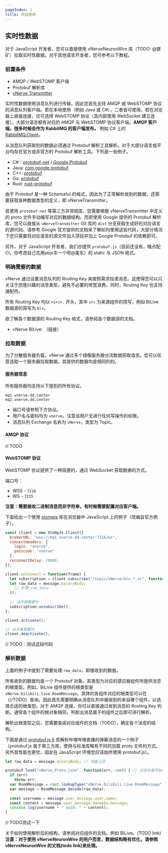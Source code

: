 ```yaml
---
pageIndex: 1
title: 开始使用
---
```


## 实时性数据

对于 JavaScript 开发者，您可以直接使用 vNerveNeuronWire 库（TODO: @镁矿）拉取实时性数据。对于其他语言开发者，您可参考以下教程。

### 前置条件

- AMQP / WebSTOMP 客户端
- Protobuf 解析库
- [vNerve Transmitter](https://github.com/vNerve/vNerveTransmitter)

实时性数据使用消息队列进行传输，因此您首先支持 AMQP 或 WebSTOMP 协议的消息队列客户端。若在本地使用（例如 Java 或 C#），二者皆可使用。若在浏览器上直接连接，仅可选择 WebSTOMP 协议（其内部使用 WebSocket 建立连接）。大部分语言都有对应的 AMQP 与 WebSTOMP 协议客户端。**AMQP 客户端，很多时候会作为 RabbitMQ 的客户端发布。** 例如 C# 上的 [RabbitMQ.Client](https://www.nuget.org/packages/RabbitMQ.Client)。

从消息队列获取到的数据必须通过 Protobuf 解析工具解析。对于大部分语言或平台均存在官方或非官方的 Protobuf 解析工具。下列是一些例子。

- C#：[protobuf-net](https://github.com/protobuf-net/protobuf-net) / [Google.Protobuf](https://developers.google.com/protocol-buffers/docs/csharptutorial)
- Java: [com.google.protobuf](https://developers.google.com/protocol-buffers/docs/javatutorial)
- C++: [protobuf](https://developers.google.com/protocol-buffers/docs/cpptutorial)
- Go: [protobuf](https://developers.google.com/protocol-buffers/docs/gotutorial)
- Rust: [rust-protobuf](https://github.com/stepancheg/rust-protobuf)

由于 Protobuf 是一种 Schemaful 的格式，因此为了正常解析收到的数据，还需要获取各种数据类型的定义，即 vNerveTransmitter。

若使用 `protobuf-net` 等第三方非常规库，您需要根据 vNerveTransmitter 中定义的 proto 文件手动编写对应的数据结构，而若使用 Google 提供的 Protobuf 解析库，您可以直接从 `vNerveTransmitter` Git 库的 `dist` 分支获取生成好的对应语言的源代码。请参考 Google 官方提供的文档来了解如何使用这些代码，大部分情况下您只需要将对应语言的源文件加入项目并加上 Google Protobuf 的依赖即可。

另外，对于 JavaScript 开发者，我们亦提供 `protobuf.js`（目前还没有，晚点配CI，你考虑自己先用pbjs车一个吧@美东）的 static 与 JSON 格式。

### 明确需要的数据

vNerve 通过设置消息队列的 Routing Key 来按照需求投递消息。这使得您可以只关注于您感兴趣的消息类型，避免不必要的带宽浪费。同时，Routing Key 也支持通配符。

所有 Routing Key 均以 `<src>.` 开头，其中 `src` 为来源组件的简写，例如 BiLive 数据源的简写为 `blv`。

欲了解各个数据源的 Routing Key 格式，请参阅各个数据源的文档。

- vNerve BiLive: （链接）

### 拉取数据

为了分散服务器负载，vNerve 通过多个镜像服务器分流数据获取请求。您可以任意选取一个服务器拉取数据，其提供的数据均是相同的的。

#### 服务器信息

所有服务器均支持以下提到的所有协议。

```
mq1.vnerve.dd.center
mq2.vnerve.dd.center
```

- 端口号请参照下方协议。
- 用户名与密码均为 `vnerve`。注意该用户无进行任何写操作的权限。
- 消息队列 Exchange 名称为 `vNerve`，类型为 Topic。

#### AMQP 协议

// TODO

#### WebSTOMP 协议

WebSTOMP 协议提供了一种简便的，通过 WebSocket 获取数据的方式。

端口号：  
- WSS - `7216`
- WS - `7215`

**注意：需要接收二进制消息而非字符串，有时候需要配置对应客户端。**

下面给出一个使用 [stompjs](https://stomp-js.github.io/guide/stompjs/using-stompjs-v5.html) 库在浏览器中 JavaScript 上的例子（改编自官方例子）。

```javascript
const client = new StompJs.Client({
  brokerURL: "wss://mq1.vnerve.dd.center:7216/ws",
  connectHeaders: {
    login: "vnerve",
    passcode: "vnerve"
  },
  reconnectDelay: 10000,
});

client.onConnect = function(frame) {
  let subscription = client.subscribe("/topic/vNerve/blv.*.sc", function(message) {
  let raw_data = message.binaryBody;
    // 处理 raw_data
  });
    
  // 当不再需要时
  subscription.unsubscribe();
};

client.activate();

// 当不再需要时
client.deactivate();


```

// TODO：测试这段代码

### 解析数据

上面的例子中提到了需要处理 `raw_data`，即接收到的数据。

所有收到的数据均是一个 Protobuf 对象。其类型为对应的感应器组件所提供消息的根类型。例如，BiLive 组件提供的根类型是 `vNerve.bilibili.live.RoomMessage`。具体的各组件对应的根类型可以在（//TODO）查询。因此首先需要明确从消息队列中接收到的来自哪个组件，以选择合适的根类型。对于 AMQP 连接，你可以直接通过收到消息的 Routing Key 判断。通常各个组件的根对象相同，判断出消息属于的组件之后即可进行解析。

解析出根类型之后，您需要查阅对应组件的文档（TODO），确定各个消息的结构。

下面是通过 [protobuf.js 6](https://github.com/protobufjs/protobuf.js) 库解析哔哩哔哩直播的弹幕消息的一个例子（protobuf.js 属于第三方库，使用与标准库略有不同的加载 proto 文件的方式。另外其性能也更优，因此在 JavaScript 环境您应该始终使用 protobuf.js）。

```javascript
let raw_data = message.binaryBody; // 书接上回

protobuf.load("vNerve_Proto.json", function(err, root) { // 应该在最开始就加载 proto 并保存 root 对象.
  if (err)
    throw err;
  var RoomMessage = root.lookupType("vNerve.bilibili.live.RoomMessage");
  var message = RoomMessage.decode(raw_data);
    
  const username = message.user_message.user.name;
  const content = message.user_message.danmaku.message;
  console.log(username + " said: " + content);
}
```

// TODO测试一下

关于如何使用解析后的结构，请参阅对应组件的文档。例如 BiLive。(TODO link) **注意：对于使用 vNerveNeuronWire 的用户而言，数据结构略有优化，请参照vNerveNeuronWire 的文档(todo link)来处理。**
